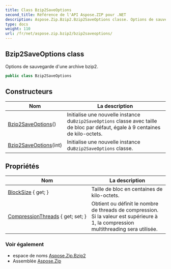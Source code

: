 ```yaml
---
title: Class Bzip2SaveOptions
second_title: Référence de l'API Aspose.ZIP pour .NET
description: Aspose.Zip.Bzip2.Bzip2SaveOptions classe. Options de sauvegarde dune archive bzip2.
type: docs
weight: 110
url: /fr/net/aspose.zip.bzip2/bzip2saveoptions/
---
```

## Bzip2SaveOptions class

Options de sauvegarde d'une archive bzip2.

```csharp
public class Bzip2SaveOptions
```

## Constructeurs

| Nom | La description |
| --- | --- |
| [Bzip2SaveOptions](bzip2saveoptions/#constructor)() | Initialise une nouvelle instance du`Bzip2SaveOptions` classe avec taille de bloc par défaut, égale à 9 centaines de kilo-octets. |
| [Bzip2SaveOptions](bzip2saveoptions/#constructor_1)(int) | Initialise une nouvelle instance du`Bzip2SaveOptions` classe. |

## Propriétés

| Nom | La description |
| --- | --- |
| [BlockSize](../../aspose.zip.bzip2/bzip2saveoptions/blocksize/) { get; } | Taille de bloc en centaines de kilo-octets. |
| [CompressionThreads](../../aspose.zip.bzip2/bzip2saveoptions/compressionthreads/) { get; set; } | Obtient ou définit le nombre de threads de compression. Si la valeur est supérieure à 1, la compression multithreading sera utilisée. |

### Voir également

* espace de noms [Aspose.Zip.Bzip2](../../aspose.zip.bzip2/)
* Assemblée [Aspose.Zip](../../)


